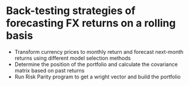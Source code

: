 # Back-testing strategies of forecasting FX returns on a rolling basis
* Transform currency prices to monthly return and forecast next-month returns using different model selection methods
* Determine the position of the portfolio and calculate the covariance matrix based on past returns
* Run Risk Parity program to get a wright vector and build the portfolio
